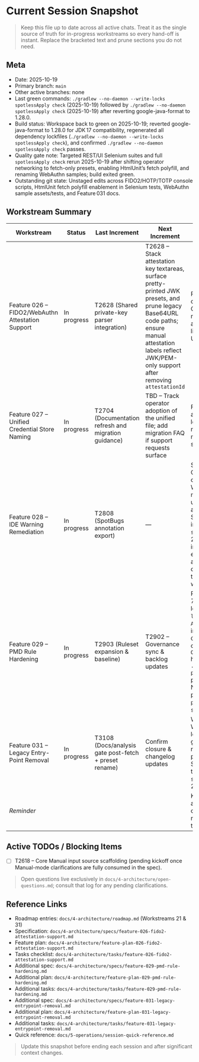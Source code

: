 # Current Session Snapshot

> Keep this file up to date across all active chats. Treat it as the single source of truth for in-progress workstreams so every hand-off is instant. Replace the bracketed text and prune sections you do not need.

## Meta
- Date: 2025-10-19
- Primary branch: `main`
- Other active branches: none
- Last green commands: `./gradlew --no-daemon --write-locks spotlessApply check` (2025-10-19) followed by `./gradlew --no-daemon spotlessApply check` (2025-10-19) after reverting google-java-format to 1.28.0.
- Build status: Workspace back to green on 2025-10-19; reverted google-java-format to 1.28.0 for JDK 17 compatibility, regenerated all dependency lockfiles (`./gradlew --no-daemon --write-locks spotlessApply check`), and confirmed `./gradlew --no-daemon spotlessApply check` passes.
- Quality gate note: Targeted REST/UI Selenium suites and full `spotlessApply check` rerun 2025-10-19 after shifting operator networking to fetch-only presets, enabling HtmlUnit’s fetch polyfill, and renaming WebAuthn samples; build exited green.
- Outstanding git state: Unstaged edits across FIDO2/HOTP/TOTP console scripts, HtmlUnit fetch polyfill enablement in Selenium tests, WebAuthn sample assets/tests, and Feature 031 docs.

## Workstream Summary
| Workstream | Status | Last Increment | Next Increment | Notes |
|------------|--------|----------------|----------------|-------|
| Feature 026 – FIDO2/WebAuthn Attestation Support | In progress | T2628 (Shared private-key parser integration) | T2628 – Stack attestation key textareas, surface pretty-printed JWK presets, and prune legacy Base64URL code paths; ensure manual attestation labels reflect JWK/PEM-only support after removing `attestationId` | Parser shared across core/application/CLI/REST; Option B decisions locked to require JWK or PEM inputs and render presets as multi-line JWK JSON ahead of UI/docs/test updates. |
| Feature 027 – Unified Credential Store Naming | In progress | T2704 (Documentation refresh and migration guidance) | TBD – Track operator adoption of the unified file; add migration FAQ if support requests surface | Factory/CLI/REST defaults anchored to `credentials.db`; legacy fallback checks removed, docs now instruct manual migration for existing stores. |
| Feature 028 – IDE Warning Remediation | In progress | T2808 (SpotBugs annotation export) | — | Spec/plan/tasks added, Option B locked, TOTP constructors cleaned, WebAuthn attestation/REST metadata assertions updated; CLI/REST tests assert generated OTPs, Selenium suites verify inline/replay controls, full `spotlessApply check` passes; 2025-10-19 clarifications implemented (DTO extraction + SpotBugs annotation export); rest-api dependency lock refreshed to align `checker-qual` 3.51.1 with Gradle force. |
| Feature 029 – PMD Rule Hardening | In progress | T2903 (Ruleset expansion & baseline) | T2902 – Governance sync & backlog updates | PMD toolVersion bumped to 7.17.0 with dependency locks refreshed via `--write-locks`; legacy `AssignmentInOperand` findings in CLI `MaintenanceCli`, core `CborDecoder`/`SimpleJson`, and core-ocra `OcraReplayVerifierBenchmark` have been refactored and `./gradlew --no-daemon pmdMain pmdTest` now passes; NonExhaustiveSwitch added permanently with green `pmdMain pmdTest` + `spotlessApply check`. |
| Feature 031 – Legacy Entry-Point Removal | In progress | T3108 (Docs/analysis gate post-fetch + preset rename) | Confirm closure & changelog updates | WebAuthn presets now use W3C fixture identifiers, the legacy generator sample is gone, docs/knowledge map refreshed, HtmlUnit fetch polyfill enabled within Selenium suites, and targeted UI suites plus `spotlessApply check` reran 2025-10-19. |
| _Reminder_ |  |  |  | Keep this table limited to active workstreams; move completed features to the roadmap instead of tracking them here. |

## Active TODOs / Blocking Items
- [ ] T2618 – Core Manual input source scaffolding (pending kickoff once Manual-mode clarifications are fully consumed in the spec).

> Open questions live exclusively in `docs/4-architecture/open-questions.md`; consult that log for any pending clarifications.

## Reference Links
- Roadmap entries: `docs/4-architecture/roadmap.md` (Workstreams 21 & 31)
- Specification: `docs/4-architecture/specs/feature-026-fido2-attestation-support.md`
- Feature plan: `docs/4-architecture/feature-plan-026-fido2-attestation-support.md`
- Tasks checklist: `docs/4-architecture/tasks/feature-026-fido2-attestation-support.md`
- Additional spec: `docs/4-architecture/specs/feature-029-pmd-rule-hardening.md`
- Additional plan: `docs/4-architecture/feature-plan-029-pmd-rule-hardening.md`
- Additional tasks: `docs/4-architecture/tasks/feature-029-pmd-rule-hardening.md`
- Additional spec: `docs/4-architecture/specs/feature-031-legacy-entrypoint-removal.md`
- Additional plan: `docs/4-architecture/feature-plan-031-legacy-entrypoint-removal.md`
- Additional tasks: `docs/4-architecture/tasks/feature-031-legacy-entrypoint-removal.md`
- Quick reference: `docs/5-operations/session-quick-reference.md`

> Update this snapshot before ending each session and after significant context changes.
